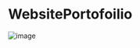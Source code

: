 # WebsitePortofoilio
![image](https://github.com/user-attachments/assets/6a9dff9b-7eca-429d-84de-e4aefeeffbec)
